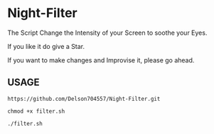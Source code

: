 # Night-Filter
The Script Change the Intensity of your Screen to soothe your Eyes.


If you like it do give a Star.

If you want to make changes and Improvise it, please go ahead.

## USAGE
~~~
https://github.com/Delson704557/Night-Filter.git
~~~

~~~
chmod +x filter.sh
~~~
~~~
./filter.sh
~~~
